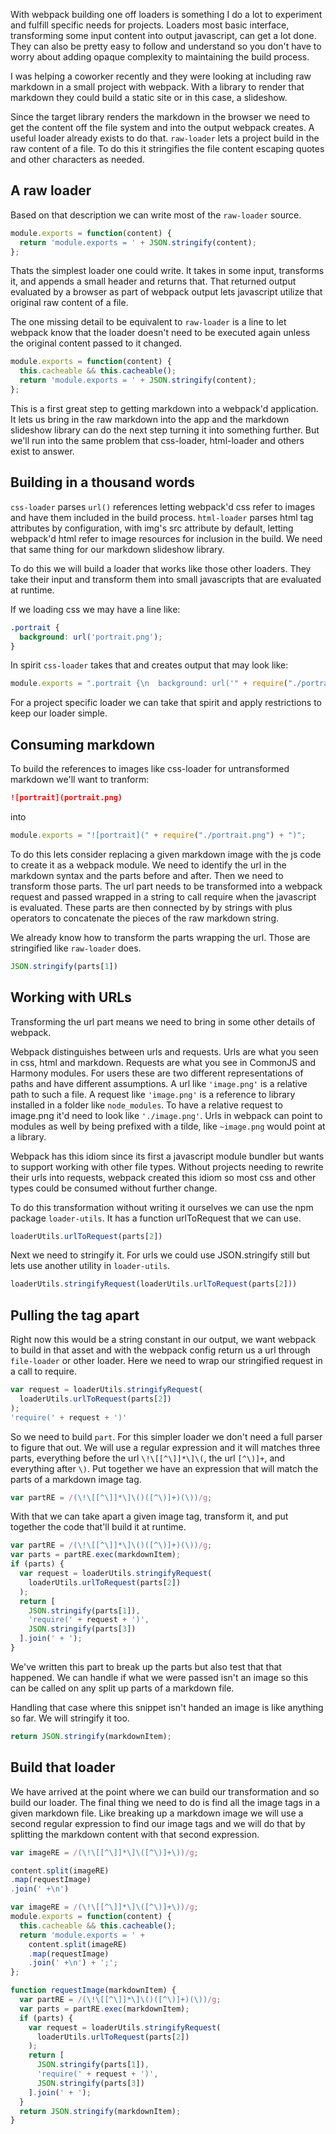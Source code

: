 With webpack building one off loaders is something I do a lot to experiment and fulfill specific needs for projects. Loaders most basic interface, transforming some input content into output javascript, can get a lot done. They can also be pretty easy to follow and understand so you don't have to worry about adding opaque complexity to maintaining the build process.

I was helping a coworker recently and they were looking at including raw markdown in a small project with webpack. With a library to render that markdown they could build a static site or in this case, a slideshow.

Since the target library renders the markdown in the browser we need to get the content off the file system and into the output webpack creates. A useful loader already exists to do that. `raw-loader` lets a project build in the raw content of a file. To do this it stringifies the file content escaping quotes and other characters as needed.

## A raw loader

Based on that description we can write most of the `raw-loader` source.

```javascript
module.exports = function(content) {
  return 'module.exports = ' + JSON.stringify(content);
};
```

Thats the simplest loader one could write. It takes in some input, transforms it, and appends a small header and returns that. That returned output evaluated by a browser as part of webpack output lets javascript utilize that original raw content of a file.

The one missing detail to be equivalent to `raw-loader` is a line to let webpack know that the loader doesn't need to be executed again unless the original content passed to it changed.

```javascript
module.exports = function(content) {
  this.cacheable && this.cacheable();
  return 'module.exports = ' + JSON.stringify(content);
};
```

This is a first great step to getting markdown into a webpack'd application. It lets us bring in the raw markdown into the app and the markdown slideshow library can do the next step turning it into something further. But we'll run into the same problem that css-loader, html-loader and others exist to answer.

## Building in a thousand words

`css-loader` parses `url()` references letting webpack'd css refer to images and have them included in the build process. `html-loader` parses html tag attributes by configuration, with img's src attribute by default, letting webpack'd html refer to image resources for inclusion in the build. We need that same thing for our markdown slideshow library.

To do this we will build a loader that works like those other loaders. They take their input and transform them into small javascripts that are evaluated at runtime.

If we loading css we may have a line like:

```css
.portrait {
  background: url('portrait.png');
}
```

In spirit `css-loader` takes that and creates output that may look like:

```javascript
module.exports = ".portrait {\n  background: url('" + require("./portrait.png") + "');\n}";
```

For a project specific loader we can take that spirit and apply restrictions to keep our loader simple.

## Consuming markdown

To build the references to images like css-loader for untransformed markdown we'll want to tranform:

```markdown
![portrait](portrait.png)
```

into

```javascript
module.exports = "![portrait](" + require("./portrait.png") + ")";
```

To do this lets consider replacing a given markdown image with the js code to create it as a webpack module. We need to identify the url in the markdown syntax and the parts before and after. Then we need to transform those parts. The url part needs to be transformed into a webpack request and passed wrapped in a string to call require when the javascript is evaluated. These parts are then connected by by strings with plus operators to concatenate the pieces of the raw markdown string.

We already know how to transform the parts wrapping the url. Those are stringified like `raw-loader` does.

```javascript
JSON.stringify(parts[1])
```

## Working with URLs

Transforming the url part means we need to bring in some other details of webpack.

Webpack distinguishes between urls and requests. Urls are what you seen in css, html and markdown. Requests are what you see in CommonJS and Harmony modules. For users these are two different representations of paths and have different assumptions. A url like `'image.png'` is a relative path to such a file. A request like `'image.png'` is a reference to library installed in a folder like `node_modules`. To have a relative request to image.png it'd need to look like `'./image.png'`. Urls in webpack can point to modules as well by being prefixed with a tilde, like `~image.png` would point at a library.

Webpack has this idiom since its first a javascript module bundler but wants to support working with other file types. Without projects needing to rewrite their urls into requests, webpack created this idiom so most css and other types could be consumed without further change.

To do this transformation without writing it ourselves we can use the npm package `loader-utils`. It has a function urlToRequest that we can use.

```javascript
loaderUtils.urlToRequest(parts[2])
```

Next we need to stringify it. For urls we could use JSON.stringify still but lets use another utility in `loader-utils`.

```javascript
loaderUtils.stringifyRequest(loaderUtils.urlToRequest(parts[2]))
```

## Pulling the tag apart

Right now this would be a string constant in our output, we want webpack to build in that asset and with the webpack config return us a url through `file-loader` or other loader. Here we need to wrap our stringified request in a call to require.

```javascript
var request = loaderUtils.stringifyRequest(
  loaderUtils.urlToRequest(parts[2])
);
'require(' + request + ')'
```

So we need to build `part`. For this simpler loader we don't need a full parser to figure that out. We will use a regular expression and it will matches three parts, everything before the url `\!\[[^\]]*\]\(`, the url `[^\)]+`, and everything after `\)`. Put together we have an expression that will match the parts of a markdown image tag.

```javascript
var partRE = /(\!\[[^\]]*\]\()([^\)]+)(\))/g;
```

With that we can take apart a given image tag, transform it, and put together the code that'll build it at runtime.

```javascript
var partRE = /(\!\[[^\]]*\]\()([^\)]+)(\))/g;
var parts = partRE.exec(markdownItem);
if (parts) {
  var request = loaderUtils.stringifyRequest(
    loaderUtils.urlToRequest(parts[2])
  );
  return [
    JSON.stringify(parts[1]),
    'require(' + request + ')',
    JSON.stringify(parts[3])
  ].join(' + ');
}
```

We've written this part to break up the parts but also test that that happened. We can handle if what we were passed isn't an image so this can be called on any split up parts of a markdown file.

Handling that case where this snippet isn't handed an image is like anything so far. We will stringify it too.

```javascript
return JSON.stringify(markdownItem);
```

## Build that loader

We have arrived at the point where we can build our transformation and so build our loader. The final thing we need to do is find all the image tags in a given markdown file. Like breaking up a markdown image we will use a second regular expression to find our image tags and we will do that by splitting the markdown content with that second expression.

```javascript
var imageRE = /(\!\[[^\]]*\]\([^\)]+\))/g;
```

```javascript
content.split(imageRE)
.map(requestImage)
.join(' +\n')
```

```javascript
var imageRE = /(\!\[[^\]]*\]\([^\)]+\))/g;
module.exports = function(content) {
  this.cacheable && this.cacheable();
  return 'module.exports = ' +
    content.split(imageRE)
    .map(requestImage)
    .join(' +\n') + ';';
};

function requestImage(markdownItem) {
  var partRE = /(\!\[[^\]]*\]\()([^\)]+)(\))/g;
  var parts = partRE.exec(markdownItem);
  if (parts) {
    var request = loaderUtils.stringifyRequest(
      loaderUtils.urlToRequest(parts[2])
    );
    return [
      JSON.stringify(parts[1]),
      'require(' + request + ')',
      JSON.stringify(parts[3])
    ].join(' + ');
  }
  return JSON.stringify(markdownItem);
}
```
